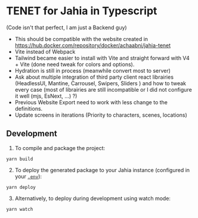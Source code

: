 # TENET for Jahia in Typescript

(Code isn't that perfect, I am just a Backend guy)

- This should be compatible with the website created in https://hub.docker.com/repository/docker/achaabni/jahia-tenet
- Vite instead of Webpack
- Tailwind became easier to install with Vite and straight forward with V4 + Vite (done need tweak for colors and options).
- Hydration is still in process (meanwhile convert most to server)
- Ask about multiple integration of third party client react librairies (HeadlessUI, Mantine, Carrousel, Swipers, Sliders ) and how to tweak every case (most of librairies are still incompatible or I did not configure it well (mjs, EsNext, ...) ?)
- Previous Website Export need to work with less change to the definitions.
- Update screens in iterations (Priority to characters, scenes, locations)

## Development

1. To compile and package the project:

```
yarn build
```

2. To deploy the generated package to your Jahia instance (configured in your [`.env`](.env)):

```
yarn deploy
```

3. Alternatively, to deploy during development using watch mode:

```
yarn watch
```
